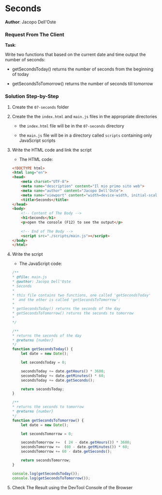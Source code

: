 # Seconds

**Author**: Jacopo Dell'Oste 

### Request From The Client

**Task**: 

Write two functions that based on the current date and time output the number
of seconds:

- getSecondsToday() returns the number of seconds from the beginning of
today

- getSecondsToTomorrow() returns the number of seconds till tomorrow

### Solution Step-by-Step

1. Create the  `07-seconds` folder

2. Create the the `index.html` and `main.js` files in the appropriate directories

    * the `index.html` file will be in the `07-seconds` directory

    * the `main.js` file will be in a directory called `scripts` containing only JavaScript scripts

3. Write the HTML code and link the script
    
    * The HTML code:

    ```HTML 
    <!DOCTYPE html>
    <html lang="en">
    <head>
        <meta charset="UTF-8">
        <meta name="description" content="Il mio primo sito web">
        <meta name="author" content="Jacopo Dell'Oste">
        <meta name="viewport" content="width=device-width, initial-scale=1.0">
        <title>Seconds</title>
    </head>
    <body>
        <!-- Content of The Body -->
        <h1>Seconds</h1>
        <p>open the console (F12) to see the output</p>
        
        <!-- End of The Body -->
        <script src="./scripts/main.js"></script>
    </body>
    </html>
    ```

4. Write the script  

    * The JavaScript code:

    ```javascript
    /**
    * @file: main.js
    * @author: Jacopo Dell'Oste
    * Seconds
    *
    * this file contains two functions, one called 'getSecondsToday'
    *  and the other is called 'getSecondsToTomorrow':
    *
    * getSecondsToday() returns the seconds of the day
    * getSecondsToTomorrow() returns the seconds to tomorrow
    *
    */

    /**
    * returns the seconds of the day
    * @returns {number}
    */
    function getSecondsToday() {
        let date = new Date();

        let secondsToday = 0;

        secondsToday += date.getHours() * 3600;
        secondsToday += date.getMinutes() * 60;
        secondsToday += date.getSeconds();

        return secondsToday;
    }

    /**
    * returns the seconds to tomorrow 
    * @returns {number}
    */
    function getSecondsToTomorrow() {
        let date = new Date();

        let secondsTomorrow = 0;

        secondsTomorrow +=  ( 24 - date.getHours()) * 3600;
        secondsTomorrow +=  (60 - date.getMinutes()) * 60;
        secondsTomorrow += 60 - date.getSeconds();

        return secondsTomorrow;
    }

    console.log(getSecondsToday());
    console.log(getSecondsToTomorrow());
    ```

5. Check The Result using the DevTool Console of the Browser
